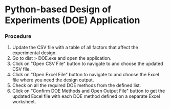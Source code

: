 # Python-based Design of Experiments (DOE) Application      

### Procedure      

1. Update the CSV file with a table of all factors that affect the experimental design.   
2. Go to dist > DOE.exe and open the application.   
3. Click on "Open CSV File" button to navigate to and choose the updated CSV file.   
4. Click on "Open Excel File" button to navigate to and choose the Excel file where you need the design output.   
5. Check on all the required DOE methods from the defined list. 
6. Click on "Confirm DOE Methods and Open Output File" button to get the updated Excel file with each DOE method defined on a separate Excel worksheet.
